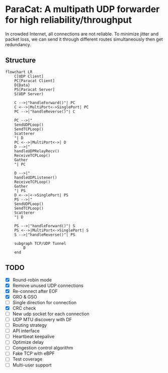 # ParaCat: A multipath UDP forwarder for high reliability/throughput

In crowded Internet, all connections are not reliable. To minimize jitter and packet loss, we can send it through different routes simultaneously then get redundancy.

## Structure

```mermaid
flowchart LR
    C[UDP Client]
    PC[Paracat Client]
    D{Data}
    PS[Paracat Server]
    S(UDP Server)

    C -->|"handleForward()"| PC
    C <-->|MultiPort<->SinglePort| PC
    PC -->|"handleReverse()"| C

    PC -->|"
    SendUDPLoop()
    SendTCPLoop()
    Scatterer
    "| D
    PC <-->|MultiPort<->| D
    D -->|"
    handleUDPRelayRecv()
    ReceiveTCPLoop()
    Gather
    "| PC

    D -->|"
    handleUDPListener()
    ReceiveTCPLoop()
    Gather
    "| PS
    D <-->|<->SinglePort| PS
    PS -->|"
    SendUDPLoop()
    SendTCPLoop()
    Scatterer
    "| D

    PS -->|"handleForward()"| S
    PS <-->|MultiPort<->SinglePort| S
    S -->|"handleReverse()"| PS

    subgraph TCP/UDP Tunnel
        D
    end
```

## TODO

- [X] Round-robin mode
- [X] Remove unused UDP connections
- [X] Re-connect after EOF
- [X] GRO & GSO
- [ ] Single direction for connection
- [X] CRC check
- [ ] New udp socket for each connection
- [ ] UDP MTU discovery with DF
- [ ] Routing strategy
- [ ] API interface
- [ ] Heartbeat keepalive
- [ ] Optimize delay
- [ ] Congestion control algorithm
- [ ] Fake TCP with eBPF
- [ ] Test coverage
- [ ] Multi-user support
